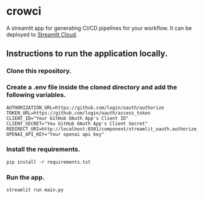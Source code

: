 # crowci

A streamlit app for generating CI/CD pipelines for your workflow. It can be deployed to [Streamlit Cloud](https://streamlit.io/cloud).

## Instructions to run the application locally.
### Clone this repository.
### Create a .env file inside the cloned directory and add the following variables.
    AUTHORIZATION_URL=https://github.com/login/oauth/authorize
    TOKEN_URL=https://github.com/login/oauth/access_token
    CLIENT_ID="Your GitHub OAuth App's Client ID"
    CLIENT_SECRET="You GitHub OAuth App's Client Secret"
    REDIRECT_URI=http://localhost:8501/component/streamlit_oauth.authorize_button/index.html
    OPENAI_API_KEY="Your openai api key"
### Install the requirements.
    pip install -r requirements.txt
### Run the app.
    streamlit run main.py
